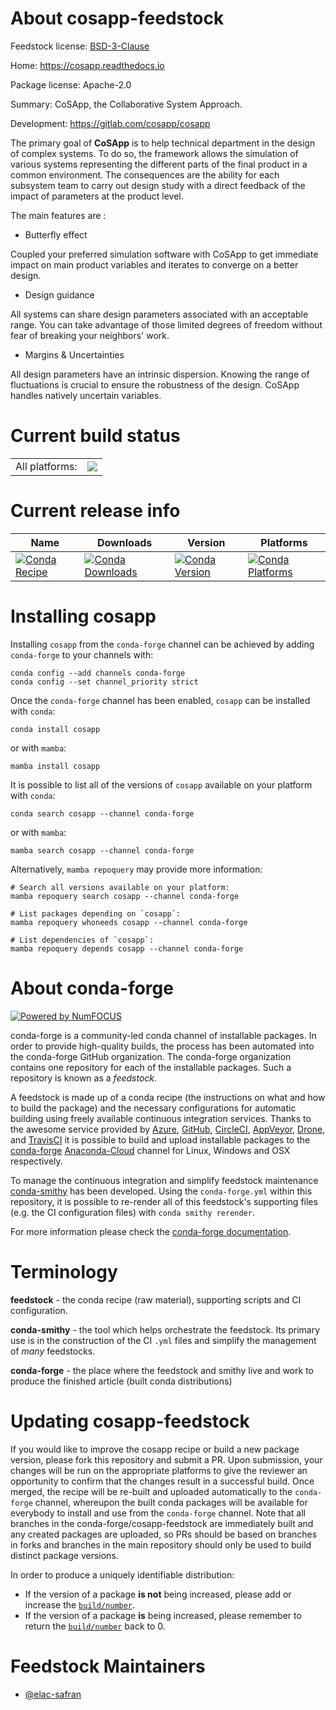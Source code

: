 About cosapp-feedstock
======================

Feedstock license: [BSD-3-Clause](https://github.com/conda-forge/cosapp-feedstock/blob/main/LICENSE.txt)

Home: https://cosapp.readthedocs.io

Package license: Apache-2.0

Summary: CoSApp, the Collaborative System Approach.

Development: https://gitlab.com/cosapp/cosapp

The primary goal of **CoSApp** is to help technical department in the design of complex systems.
To do so, the framework allows the simulation of various systems representing the different
parts of the final product in a common environment. The consequences are the ability for each
subsystem team to carry out design study with a direct feedback of the impact of parameters at
the product level.

The main features are :

- Butterfly effect

Coupled your preferred simulation software with CoSApp to get immediate impact on main product
variables and iterates to converge on a better design.

- Design guidance

All systems can share design parameters associated with an acceptable range. You can take advantage
of those limited degrees of freedom without fear of breaking your neighbors' work.

- Margins & Uncertainties

All design parameters have an intrinsic dispersion. Knowing the range of fluctuations is crucial to
ensure the robustness of the design. CoSApp handles natively uncertain variables.


Current build status
====================


<table><tr><td>All platforms:</td>
    <td>
      <a href="https://dev.azure.com/conda-forge/feedstock-builds/_build/latest?definitionId=10886&branchName=main">
        <img src="https://dev.azure.com/conda-forge/feedstock-builds/_apis/build/status/cosapp-feedstock?branchName=main">
      </a>
    </td>
  </tr>
</table>

Current release info
====================

| Name | Downloads | Version | Platforms |
| --- | --- | --- | --- |
| [![Conda Recipe](https://img.shields.io/badge/recipe-cosapp-green.svg)](https://anaconda.org/conda-forge/cosapp) | [![Conda Downloads](https://img.shields.io/conda/dn/conda-forge/cosapp.svg)](https://anaconda.org/conda-forge/cosapp) | [![Conda Version](https://img.shields.io/conda/vn/conda-forge/cosapp.svg)](https://anaconda.org/conda-forge/cosapp) | [![Conda Platforms](https://img.shields.io/conda/pn/conda-forge/cosapp.svg)](https://anaconda.org/conda-forge/cosapp) |

Installing cosapp
=================

Installing `cosapp` from the `conda-forge` channel can be achieved by adding `conda-forge` to your channels with:

```
conda config --add channels conda-forge
conda config --set channel_priority strict
```

Once the `conda-forge` channel has been enabled, `cosapp` can be installed with `conda`:

```
conda install cosapp
```

or with `mamba`:

```
mamba install cosapp
```

It is possible to list all of the versions of `cosapp` available on your platform with `conda`:

```
conda search cosapp --channel conda-forge
```

or with `mamba`:

```
mamba search cosapp --channel conda-forge
```

Alternatively, `mamba repoquery` may provide more information:

```
# Search all versions available on your platform:
mamba repoquery search cosapp --channel conda-forge

# List packages depending on `cosapp`:
mamba repoquery whoneeds cosapp --channel conda-forge

# List dependencies of `cosapp`:
mamba repoquery depends cosapp --channel conda-forge
```


About conda-forge
=================

[![Powered by
NumFOCUS](https://img.shields.io/badge/powered%20by-NumFOCUS-orange.svg?style=flat&colorA=E1523D&colorB=007D8A)](https://numfocus.org)

conda-forge is a community-led conda channel of installable packages.
In order to provide high-quality builds, the process has been automated into the
conda-forge GitHub organization. The conda-forge organization contains one repository
for each of the installable packages. Such a repository is known as a *feedstock*.

A feedstock is made up of a conda recipe (the instructions on what and how to build
the package) and the necessary configurations for automatic building using freely
available continuous integration services. Thanks to the awesome service provided by
[Azure](https://azure.microsoft.com/en-us/services/devops/), [GitHub](https://github.com/),
[CircleCI](https://circleci.com/), [AppVeyor](https://www.appveyor.com/),
[Drone](https://cloud.drone.io/welcome), and [TravisCI](https://travis-ci.com/)
it is possible to build and upload installable packages to the
[conda-forge](https://anaconda.org/conda-forge) [Anaconda-Cloud](https://anaconda.org/)
channel for Linux, Windows and OSX respectively.

To manage the continuous integration and simplify feedstock maintenance
[conda-smithy](https://github.com/conda-forge/conda-smithy) has been developed.
Using the ``conda-forge.yml`` within this repository, it is possible to re-render all of
this feedstock's supporting files (e.g. the CI configuration files) with ``conda smithy rerender``.

For more information please check the [conda-forge documentation](https://conda-forge.org/docs/).

Terminology
===========

**feedstock** - the conda recipe (raw material), supporting scripts and CI configuration.

**conda-smithy** - the tool which helps orchestrate the feedstock.
                   Its primary use is in the construction of the CI ``.yml`` files
                   and simplify the management of *many* feedstocks.

**conda-forge** - the place where the feedstock and smithy live and work to
                  produce the finished article (built conda distributions)


Updating cosapp-feedstock
=========================

If you would like to improve the cosapp recipe or build a new
package version, please fork this repository and submit a PR. Upon submission,
your changes will be run on the appropriate platforms to give the reviewer an
opportunity to confirm that the changes result in a successful build. Once
merged, the recipe will be re-built and uploaded automatically to the
`conda-forge` channel, whereupon the built conda packages will be available for
everybody to install and use from the `conda-forge` channel.
Note that all branches in the conda-forge/cosapp-feedstock are
immediately built and any created packages are uploaded, so PRs should be based
on branches in forks and branches in the main repository should only be used to
build distinct package versions.

In order to produce a uniquely identifiable distribution:
 * If the version of a package **is not** being increased, please add or increase
   the [``build/number``](https://docs.conda.io/projects/conda-build/en/latest/resources/define-metadata.html#build-number-and-string).
 * If the version of a package **is** being increased, please remember to return
   the [``build/number``](https://docs.conda.io/projects/conda-build/en/latest/resources/define-metadata.html#build-number-and-string)
   back to 0.

Feedstock Maintainers
=====================

* [@elac-safran](https://github.com/elac-safran/)

